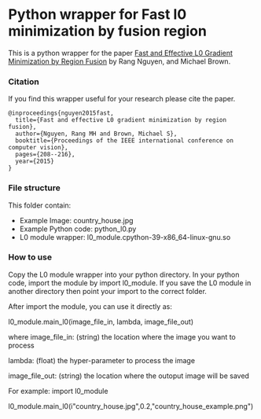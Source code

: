 # Python wrapper for Fast l0 minimization by fusion region

This is a python wrapper for the paper [Fast and Effective L0 Gradient Minimization by Region Fusion](https://www.cv-foundation.org/openaccess/content_iccv_2015/papers/Nguyen_Fast_and_Effective_ICCV_2015_paper.pdf) by Rang Nguyen, and Michael Brown.

### Citation
If you find this wrapper useful for your research please cite the paper.
```
@inproceedings{nguyen2015fast,
  title={Fast and effective L0 gradient minimization by region fusion},
  author={Nguyen, Rang MH and Brown, Michael S},
  booktitle={Proceedings of the IEEE international conference on computer vision},
  pages={208--216},
  year={2015}
}
```

### File structure
This folder contain:
- Example Image: country_house.jpg
- Example Python code: python_l0.py
- L0 module wrapper: l0_module.cpython-39-x86_64-linux-gnu.so

### How to use
Copy the L0 module wrapper into your python directory. In your python code, import the module
by import l0_module. If you save the L0 module in 
another directory then point your import to the 
correct folder. 

After import the module, you can use it directly as:

l0_module.main_l0(image_file_in, lambda, image_file_out)

where 
image_file_in: (string) the location where the image you want to process

lambda: (float) the hyper-parameter to process the image

image_file_out: (string) the location where the 
outoput image will be saved

For example:
import l0_module

l0_module.main_l0(i"country_house.jpg",0.2,"country_house_example.png")
